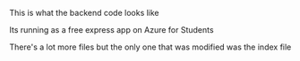 This is what the backend code looks like

Its running as a free express app on Azure for Students

There's a lot more files but the only one that was modified was the index file